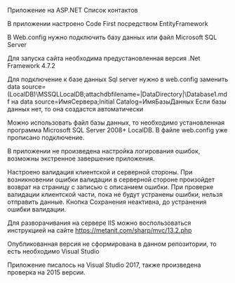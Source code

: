 Приложение на ASP.NET Список контактов

В приложении настроено Code First посредством EntityFramework

В Web.config нужно подключить базу данных или файл Microsoft SQL Server 



Для запуска сайта необходима предустановленная версия .Net Framework 4.7.2

Для подключение к базе данных Sql server нужно в web.config заменить 
data source=(LocalDB)\MSSQLLocalDB;attachdbfilename=|DataDirectory|\Database1.mdf
на data source=ИмяСервера;Initial Catalog=ИмяБазыДанных
Если базы данных нет, то она создастся автоматически

Можно использовать файл базы данных, то необходимо установленная программа Microsoft SQL Server 2008+ LocalDB. В файле web.config уже прописано подключение.

В приложении не произведена настройка логирования ошибок, возможны экстренное завершение приложения.

Настроено валидация клиентской и серверной стороны. При возникновении ошибки валидации в серверной стороне произойдет возврат на страницу с записью с описанием ошибки.
При проверке валидации клиентской части, пока не будут устранены ошибки, нельзя отправить данные. Кнопка Сохранения неактивна, до устранения ошибки валидации.

Для разворачивания на сервере IIS можно воспользоваться инструкцией на сайте https://metanit.com/sharp/mvc/13.2.php

Опубликованная версия не сформирована в данном репозитории, то есть необходимо Visual Studio

Приложение писалось на Visual Studio 2017, также произведена проверка на 2015 версии.
